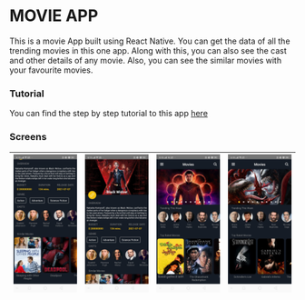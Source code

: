 # MOVIE APP

This is a movie App built using React Native. You can get the data of all the trending movies in this one app. Along with this, you can also see the cast and other details of any movie. Also, you can see the similar movies with your favourite movies.

### Tutorial

You can find the step by step tutorial to this app [here](https://sgcodes.tech/youtube)

### Screens

| ![](<assets/Screenshots(1).jpeg>) | ![](<assets/Screenshots(2).jpeg>) | ![](<assets/Screenshots(3).jpeg>) | ![](<assets/Screenshots(4).jpeg>) |
| :-------------------------------: | :-------------------------------: | :-------------------------------: | --------------------------------- |
